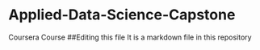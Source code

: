 # Applied-Data-Science-Capstone
Coursera Course
##Editing this file 
It is a markdown file in this repository
